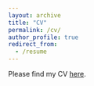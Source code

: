 ```yaml
---
layout: archive
title: "CV"
permalink: /cv/
author_profile: true
redirect_from:
  - /resume
---
```


Please find my CV [here](https://batoolsalehi.github.io/files/Resume-Batool-Salehi_Jan2023.pdf).

